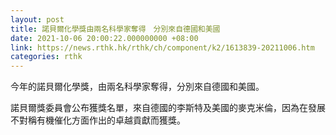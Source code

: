 ```yaml
---
layout: post
title: 諾貝爾化學獎由兩名科學家奪得　分別來自德國和美國
date: 2021-10-06 20:00:22.000000000 +08:00
link: https://news.rthk.hk/rthk/ch/component/k2/1613839-20211006.htm
categories: rthk
---
```


今年的諾貝爾化學獎，由兩名科學家奪得，分別來自德國和美國。

諾貝爾獎委員會公布獲獎名單，來自德國的李斯特及美國的麥克米倫，因為在發展不對稱有機催化方面作出的卓越貢獻而獲獎。
